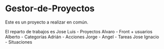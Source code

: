 # Gestor-de-Proyectos

Este es un proyecto a realizar en común.

El reparto de trabajos es
  Jose Luis     - Proyectos
  Alvaro        - Front + usuarios
  Alberto       - Categorías
  Adrián        - Acciones
  Jorge - Angel - Tareas
  Jose Ignacio  - Situaciones

